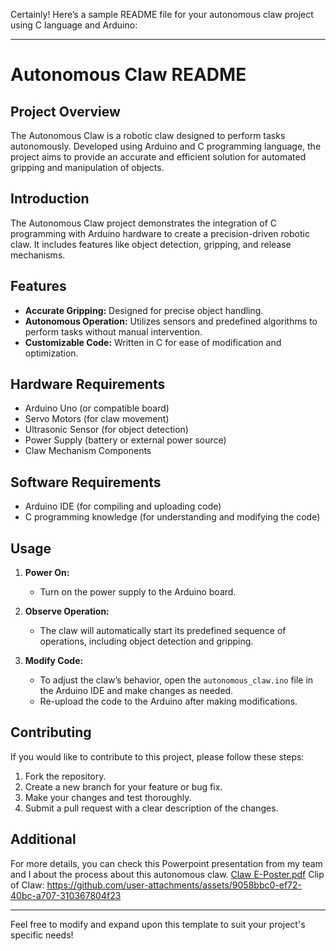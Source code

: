 Certainly! Here’s a sample README file for your autonomous claw project using C language and Arduino:

---

# Autonomous Claw README

## Project Overview

The Autonomous Claw is a robotic claw designed to perform tasks autonomously. Developed using Arduino and C programming language, the project aims to provide an accurate and efficient solution for automated gripping and manipulation of objects.


## Introduction

The Autonomous Claw project demonstrates the integration of C programming with Arduino hardware to create a precision-driven robotic claw. It includes features like object detection, gripping, and release mechanisms.

## Features

- **Accurate Gripping:** Designed for precise object handling.
- **Autonomous Operation:** Utilizes sensors and predefined algorithms to perform tasks without manual intervention.
- **Customizable Code:** Written in C for ease of modification and optimization.

## Hardware Requirements

- Arduino Uno (or compatible board)
- Servo Motors (for claw movement)
- Ultrasonic Sensor (for object detection)
- Power Supply (battery or external power source)
- Claw Mechanism Components

## Software Requirements

- Arduino IDE (for compiling and uploading code)
- C programming knowledge (for understanding and modifying the code)

## Usage

1. **Power On:**
   - Turn on the power supply to the Arduino board.

2. **Observe Operation:**
   - The claw will automatically start its predefined sequence of operations, including object detection and gripping.

3. **Modify Code:**
   - To adjust the claw’s behavior, open the `autonomous_claw.ino` file in the Arduino IDE and make changes as needed.
   - Re-upload the code to the Arduino after making modifications.

## Contributing

If you would like to contribute to this project, please follow these steps:

1. Fork the repository.
2. Create a new branch for your feature or bug fix.
3. Make your changes and test thoroughly.
4. Submit a pull request with a clear description of the changes.

## Additional
For more details, you can check this Powerpoint presentation from my team and I about the process about this autonomous claw.
[Claw E-Poster.pdf](https://github.com/user-attachments/files/16355921/Claw.E-Poster.pdf)
Clip of Claw: https://github.com/user-attachments/assets/9058bbc0-ef72-40bc-a707-310367804f23



---

Feel free to modify and expand upon this template to suit your project's specific needs!
